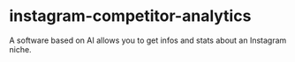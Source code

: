 # instagram-competitor-analytics
A software based on AI allows you to get infos and stats about an Instagram niche.
